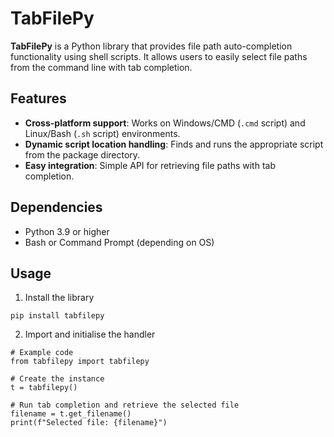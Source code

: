 # TabFilePy

**TabFilePy** is a Python library that provides file path auto-completion functionality using shell scripts. It allows users to easily select file paths from the command line with tab completion.

## Features
- **Cross-platform support**: Works on Windows/CMD (`.cmd` script) and Linux/Bash (`.sh` script) environments.
- **Dynamic script location handling**: Finds and runs the appropriate script from the package directory.
- **Easy integration**: Simple API for retrieving file paths with tab completion.

## Dependencies
- Python 3.9 or higher
- Bash or Command Prompt (depending on OS)

## Usage
1. Install the library
```
pip install tabfilepy
```

2. Import and initialise the handler
```
# Example code
from tabfilepy import tabfilepy

# Create the instance
t = tabfilepy()

# Run tab completion and retrieve the selected file
filename = t.get_filename()
print(f"Selected file: {filename}")
```
